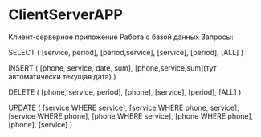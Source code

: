 # ClientServerAPP

Клиент-серверное приложение
Работа с базой данных
Запросы:

SELECT (
        [service, period],
        [period,service],
        [service],
        [period],
        [ALL]
)

INSERT (
        [phone, service, date, sum],
        [phone,service,sum](тут автоматически текущая дата)
)

DELETE (
        [phone, service, period],
        [phone],
        [service],
        [period],
        [ALL]
)

UPDATE (
        [service WHERE service], 
        [service WHERE phone, service],
        [service WHERE phone],
        [phone WHERE service],
        [phone WHERE phone],
        [phone],
        [service]
)
